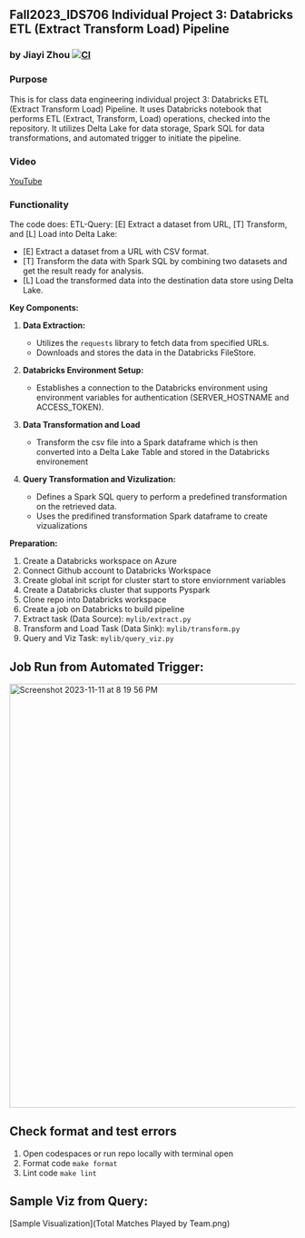 ## Fall2023_IDS706 Individual Project 3: Databricks ETL (Extract Transform Load) Pipeline
### by Jiayi Zhou [![CI](https://github.com/nogibjj/Fall2023_IDS706_IndividualProject3_JiayiZhou/actions/workflows/cicd.yml/badge.svg)](https://github.com/nogibjj/Fall2023_IDS706_IndividualProject3_JiayiZhou/actions/workflows/cicd.yml)
### Purpose
This is for class data engineering individual project 3: Databricks ETL (Extract Transform Load) Pipeline. It uses Databricks notebook that performs ETL (Extract, Transform, Load) operations, checked into the repository. It utilizes Delta Lake for data storage, Spark SQL for data transformations, and automated trigger to initiate the pipeline.

### Video
[YouTube]()

### Functionality
The code does: ETL-Query: [E] Extract a dataset from URL, [T] Transform, and [L] Load into Delta Lake:
  * [E] Extract a dataset from a URL with CSV format.
  * [T] Transform the data with Spark SQL by combining two datasets and get the result ready for analysis.
  * [L] Load the transformed data into the destination data store using Delta Lake.

**Key Components:**
1. **Data Extraction:**
   - Utilizes the `requests` library to fetch data from specified URLs.
   - Downloads and stores the data in the Databricks FileStore.

2. **Databricks Environment Setup:**
   - Establishes a connection to the Databricks environment using environment variables for authentication (SERVER_HOSTNAME and ACCESS_TOKEN).

3. **Data Transformation and Load**
    - Transform the csv file into a Spark dataframe which is then converted into a Delta Lake Table and stored in the Databricks environement

4. **Query Transformation and Vizulization:**
   - Defines a Spark SQL query to perform a predefined transformation on the retrieved data.
   - Uses the predifined transformation Spark dataframe to create vizualizations

**Preparation:**
1. Create a Databricks workspace on Azure 
2. Connect Github account to Databricks Workspace 
3. Create global init script for cluster start to store enviornment variables 
4. Create a Databricks cluster that supports Pyspark 
5. Clone repo into Databricks workspace 
6. Create a job on Databricks to build pipeline 
7. Extract task (Data Source): `mylib/extract.py`
8. Transform and Load Task (Data Sink): `mylib/transform.py`
9. Query and Viz Task: `mylib/query_viz.py`

## Job Run from Automated Trigger:
<img width="747" alt="Screenshot 2023-11-11 at 8 19 56 PM" src="https://github.com/nogibjj/Fall2023_IDS706_IndividualProject3_JiayiZhou/assets/143651921/43cd8878-b99b-42c5-b12a-95caba28f62e">

## Check format and test errors
1. Open codespaces or run repo locally with terminal open 
2. Format code `make format`
3. Lint code `make lint`

## Sample Viz from Query: 
[Sample Visualization](Total Matches Played by Team.png)

